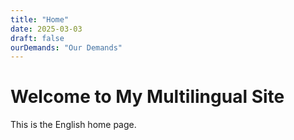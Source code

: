 ```yaml
---
title: "Home"
date: 2025-03-03
draft: false
ourDemands: "Our Demands"
---
```


# Welcome to My Multilingual Site

This is the English home page.
